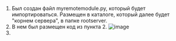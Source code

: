 1. Был создан файл myremotemodule.py, который будет импортироваться. Размещен в каталоге, который далее будет "корнем сервера", в папке rootserver.
2. В нем был размещен код из пункта 2.
![image](https://github.com/user-attachments/assets/f8d3977d-5e07-4085-9849-74df826182f9)
3.
